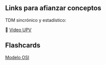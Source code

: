 ## Links para afianzar conceptos ##

TDM sincrónico y estadístico:

🫧 [Video UPV](https://www.youtube.com/watch?v=3jCAMCs3S5w)

## Flashcards ##

[Modelo OSI](https://app.tichacademy.com/flashcards/cm6o4iq210g0nus96o2cnjb99)
